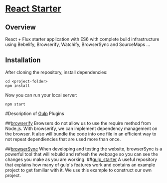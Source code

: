 # [React Starter](http://theTechie.github.io/react-starter)

## Overview
React + Flux starter application with ES6 with complete build infrastructure using Bebelify, Browserify, Watchify, BrowserSync and SourceMaps
...

## Installation
After cloning the repository, install dependencies:
```
cd <project-folder>
npm install
```

Now you can run your local server:
```
npm start
```
#Description of [Gulp](https://github.com/gulpjs/gulp) Plugins


##[browserify](https://github.com/substack/node-browserify) 
Browsers do not allow us to use the require method from Node.js. With browserify, we can implement dependency management on the browser. It also will bundle the code into one file in an efficient way to not repeat dependiencies that are used more than once. 

##[browserSync](http://www.browsersync.io/)
When developing and testing the website, browserSync is a powerful tool that will rebuild and refresh the webpage so you can see the changes you make as you are working. 
##[gulp_starter](https://github.com/greypants/gulp-starter)
A useful repository that explains how many of gulp's features work and contains an example project to get familiar with it. We use this example to construct our own project.
